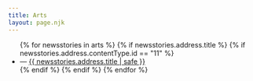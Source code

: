 ```yaml
---
title: Arts
layout: page.njk
---
```


<ul>
{% for newsstories in arts %}
{% if newsstories.address.title %}
{% if newsstories.address.contentType.id == "11" %} <!-- permet de valider que seuls les news-stories sont affichées (pour retirer les vidéos, audios, extrats, etc.) -->
<li>— <a href="/arts/articles/{{ newsstories.address.title | slug }}/">{{ newsstories.address.title | safe }}</a></li>
{% endif %}
{% endif %}
{% endfor %}
</ul>